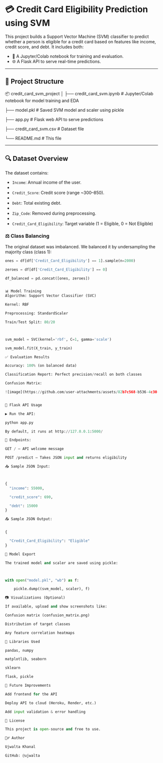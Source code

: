 # 💳 Credit Card Eligibility Prediction using SVM

This project builds a Support Vector Machine (SVM) classifier to predict whether a person is eligible for a credit card based on features like income, credit score, and debt. It includes both:

- 🧠 A Jupyter/Colab notebook for training and evaluation.
- 🌐 A Flask API to serve real-time predictions.

---

## 📁 Project Structure

📦 credit_card_svm_project
│
├── credit_card_svm.ipynb # Jupyter/Colab notebook for model training and EDA

├── model.pkl # Saved SVM model and scaler using pickle

├── app.py # Flask web API to serve predictions

├── credit_card_svm.csv # Dataset file

└── README.md # This file


---

## 🔍 Dataset Overview

The dataset contains:

- `Income`: Annual income of the user.
- 
- `Credit_Score`: Credit score (range ~300–850).
- 
- `Debt`: Total existing debt.
- 
- `Zip_Code`: Removed during preprocessing.
- 
- `Credit_Card_Eligibility`: Target variable (1 = Eligible, 0 = Not Eligible)

### ⚖️ Class Balancing

The original dataset was imbalanced. We balanced it by undersampling the majority class (class 1):

```python
ones = df[df['Credit_Card_Eligibility'] == 1].sample(n=2000)

zeroes = df[df['Credit_Card_Eligibility'] == 0]

df_balanced = pd.concat([ones, zeroes])


📊 Model Training
Algorithm: Support Vector Classifier (SVC)

Kernel: RBF

Preprocessing: StandardScaler

Train/Test Split: 80/20



svm_model = SVC(kernel='rbf', C=1, gamma='scale')

svm_model.fit(X_train, y_train)

✅ Evaluation Results

Accuracy: 100% (on balanced data)

Classification Report: Perfect precision/recall on both classes

Confusion Matrix:

![image](https://github.com/user-attachments/assets/82b7c568-b536-4c30-a6c6-e24e2ec49576)


🚀 Flask API Usage

▶️ Run the API:

python app.py

By default, it runs at http://127.0.0.1:5000/

🔗 Endpoints:

GET / – API welcome message

POST /predict – Takes JSON input and returns eligibility

📥 Sample JSON Input:



{
  "income": 55000,

  "credit_score": 690,

  "debt": 15000
}

📤 Sample JSON Output:


{

  "Credit_Card_Eligibility": "Eligible"
}

💾 Model Export

The trained model and scaler are saved using pickle:



with open("model.pkl", "wb") as f:

    pickle.dump((svm_model, scaler), f)

📷 Visualizations (Optional)

If available, upload and show screenshots like:

Confusion matrix (confusion_matrix.png)

Distribution of target classes

Any feature correlation heatmaps

🧠 Libraries Used

pandas, numpy

matplotlib, seaborn

sklearn

flask, pickle

📌 Future Improvements

Add frontend for the API

Deploy API to cloud (Heroku, Render, etc.)

Add input validation & error handling

📜 License

This project is open-source and free to use.

🙋‍♂️ Author

Ujwalta Khanal

GitHub: @ujwalta



